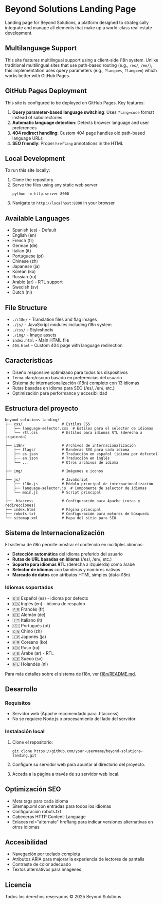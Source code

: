 # Beyond Solutions Landing Page

Landing page for Beyond Solutions, a platform designed to strategically integrate and manage all elements that make up a world-class real estate development.

## Multilanguage Support

This site features multilingual support using a client-side i18n system. Unlike traditional multilingual sites that use path-based routing (e.g., `/es/`, `/en/`), this implementation uses query parameters (e.g., `?lang=es`, `?lang=en`) which works better with GitHub Pages.

## GitHub Pages Deployment

This site is configured to be deployed on GitHub Pages. Key features:

1. **Query parameter-based language switching**: Uses `?lang=code` format instead of subdirectories
2. **Automatic language detection**: Detects browser language and user preferences
3. **404 redirect handling**: Custom 404 page handles old path-based language URLs
4. **SEO friendly**: Proper `hreflang` annotations in the HTML

## Local Development

To run this site locally:

1. Clone the repository
2. Serve the files using any static web server
   ```
   python -m http.server 8000
   ```
3. Navigate to `http://localhost:8000` in your browser

## Available Languages

- Spanish (es) - Default
- English (en)
- French (fr)
- German (de)
- Italian (it)
- Portuguese (pt)
- Chinese (zh)
- Japanese (ja)
- Korean (ko)
- Russian (ru)
- Arabic (ar) - RTL support
- Swedish (sv)
- Dutch (nl)

## File Structure

- `./i18n/` - Translation files and flag images
- `./js/` - JavaScript modules including i18n system
- `./css/` - Stylesheets
- `./img/` - Image assets
- `index.html` - Main HTML file
- `404.html` - Custom 404 page with language redirection

## Características

- Diseño responsive optimizado para todos los dispositivos
- Tema claro/oscuro basado en preferencias del usuario
- Sistema de internacionalización (i18n) completo con 13 idiomas
- Rutas basadas en idioma para SEO (/es/, /en/, etc.)
- Optimización para performance y accesibilidad

## Estructura del proyecto

```
beyond-solutions-landing/
├── css/                  # Estilos CSS
│   ├── language-selector.css  # Estilos para el selector de idiomas
│   └── rtl.css           # Estilos para idiomas RTL (derecha a izquierda)
│
├── i18n/                 # Archivos de internacionalización
│   ├── flags/            # Banderas SVG para cada idioma
│   ├── es.json           # Traducción en español (idioma por defecto)
│   ├── en.json           # Traducción en inglés
│   └── ...               # Otros archivos de idioma
│
├── img/                  # Imágenes e iconos
│
├── js/                   # JavaScript
│   ├── i18n.js           # Módulo principal de internacionalización
│   ├── language-selector.js  # Componente de selector de idiomas
│   └── main.js           # Script principal
│
├── .htaccess             # Configuración para Apache (rutas y redirecciones)
├── index.html            # Página principal
├── robots.txt            # Configuración para motores de búsqueda
└── sitemap.xml           # Mapa del sitio para SEO
```

## Sistema de Internacionalización

El sistema de i18n permite mostrar el contenido en múltiples idiomas:

- **Detección automática** del idioma preferido del usuario
- **Rutas de URL basadas en idioma** (/es/, /en/, etc.)
- **Soporte para idiomas RTL** (derecha a izquierda) como árabe
- **Selector de idiomas** con banderas y nombres nativos
- **Marcado de datos** con atributos HTML simples (data-i18n)

### Idiomas soportados

- 🇪🇸 Español (es) - idioma por defecto
- 🇺🇸 Inglés (en) - idioma de respaldo
- 🇫🇷 Francés (fr)
- 🇩🇪 Alemán (de)
- 🇮🇹 Italiano (it)
- 🇵🇹 Portugués (pt)
- 🇨🇳 Chino (zh)
- 🇯🇵 Japonés (ja)
- 🇰🇷 Coreano (ko)
- 🇷🇺 Ruso (ru)
- 🇦🇪 Árabe (ar) - RTL
- 🇸🇪 Sueco (sv)
- 🇳🇱 Holandés (nl)

Para más detalles sobre el sistema de i18n, ver [i18n/README.md](i18n/README.md).

## Desarrollo

### Requisitos

- Servidor web (Apache recomendado para .htaccess)
- No se requiere Node.js o procesamiento del lado del servidor

### Instalación local

1. Clone el repositorio:
   ```
   git clone https://github.com/your-username/beyond-solutions-landing.git
   ```

2. Configure su servidor web para apuntar al directorio del proyecto.

3. Acceda a la página a través de su servidor web local.

## Optimización SEO

- Meta tags para cada idioma
- Sitemap.xml con entradas para todos los idiomas
- Configuración robots.txt
- Cabeceras HTTP Content-Language
- Enlaces rel="alternate" hreflang para indicar versiones alternativas en otros idiomas

## Accesibilidad

- Navegación por teclado completa
- Atributos ARIA para mejorar la experiencia de lectores de pantalla
- Contraste de color adecuado
- Textos alternativos para imágenes

## Licencia

Todos los derechos reservados © 2025 Beyond Solutions 